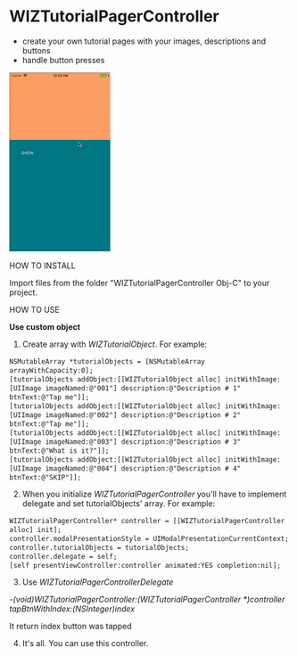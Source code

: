 # WIZTutorialPagerController

- create your own tutorial pages with your images, descriptions and buttons
- handle button presses

![](gifs/WIZTutorialPagerController.gif)

HOW TO INSTALL

Import files from the folder "WIZTutorialPagerController Obj-C" to your project. 

HOW TO USE

**Use custom object**

1. Create array with *WIZTutorialObject*. For example:

~~~~
NSMutableArray *tutorialObjects = [NSMutableArray arrayWithCapacity:0];
[tutorialObjects addObject:[[WIZTutorialObject alloc] initWithImage:[UIImage imageNamed:@"001"] description:@"Description # 1" btnText:@"Tap me"]];
[tutorialObjects addObject:[[WIZTutorialObject alloc] initWithImage:[UIImage imageNamed:@"002"] description:@"Description # 2" btnText:@"Tap me"]];
[tutorialObjects addObject:[[WIZTutorialObject alloc] initWithImage:[UIImage imageNamed:@"003"] description:@"Description # 3" btnText:@"What is it?"]];
[tutorialObjects addObject:[[WIZTutorialObject alloc] initWithImage:[UIImage imageNamed:@"004"] description:@"Description # 4" btnText:@"SKIP"]];
~~~~

2. When you initialize *WIZTutorialPagerController* you'll have to implement delegate and set tutorialObjects' array.
For example:

~~~~
WIZTutorialPagerController* controller = [[WIZTutorialPagerController alloc] init];
controller.modalPresentationStyle = UIModalPresentationCurrentContext;
controller.tutorialObjects = tutorialObjects;
controller.delegate = self;
[self presentViewController:controller animated:YES completion:nil];
~~~~

3. Use *WIZTutorialPagerControllerDelegate*

*-(void)WIZTutorialPagerController:(WIZTutorialPagerController \*)controller tapBtnWithIndex:(NSInteger)index*

It return index button was tapped

4. It's all. You can use this controller.
